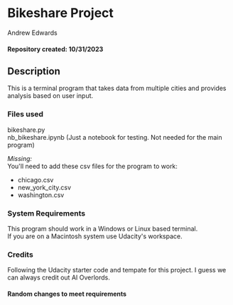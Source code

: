 # Bikeshare Project
Andrew Edwards
#### Repository created: 10/31/2023

## Description
This is a terminal program that takes data from multiple cities and provides analysis based on user input. 

### Files used
bikeshare.py  
nb_bikeshare.ipynb (Just a notebook for testing. Not needed for the main program)

_Missing:_  
You'll need to add these csv files for the program to work: 
- chicago.csv  
- new_york_city.csv
- washington.csv

### System Requirements
This program should work in a Windows or Linux based terminal.  
If you are on a Macintosh system use Udacity's workspace. 

### Credits
Following the Udacity starter code and tempate for this project. 
I guess we can always credit out AI Overlords. 

#### Random changes to meet requirements
